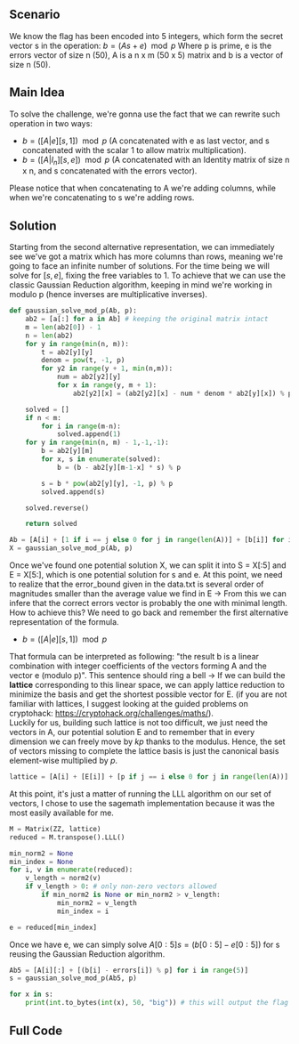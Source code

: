 ## Scenario

We know the flag has been encoded into 5 integers, which form the secret vector s in the operation: $b = {(As + e)} \mod{p}$
Where p is prime, e is the errors vector of size n (50), A is a n x m (50 x 5) matrix and b is a vector of size n (50).
## Main Idea

To solve the challenge, we're gonna use the fact that we can rewrite such operation in two ways:
- $b = ([A|e][s,1]) \mod{p}$ 
(A concatenated with e as last vector, and s concatenated  with the scalar 1 to allow matrix multiplication).
- $b = ([A|I_{n}][s,e]) \mod{p}$
(A concatenated with an Identity matrix of size n x n, and s concatenated with the errors vector).

Please notice that when concatenating to A we're adding columns, while when we're concatenating to s we're adding rows.
## Solution

Starting from the second alternative representation, we can immediately see we've got a matrix which has more columns than rows, meaning we're going to face an infinite number of solutions. For the time being we will solve for $[s, e]$, fixing the free variables to 1. To achieve that we can use the classic Gaussian Reduction algorithm, keeping in mind we're working in modulo p (hence inverses are multiplicative inverses).

```python
def gaussian_solve_mod_p(Ab, p):
	ab2 = [a[:] for a in Ab] # keeping the original matrix intact
    m = len(ab2[0]) - 1
    n = len(ab2)
    for y in range(min(n, m)):
        t = ab2[y][y]
        denom = pow(t, -1, p)
        for y2 in range(y + 1, min(n,m)):
            num = ab2[y2][y]
            for x in range(y, m + 1):                         
                ab2[y2][x] = (ab2[y2][x] - num * denom * ab2[y][x]) % p

    solved = []
    if n < m:
        for i in range(m-n):
            solved.append(1)
    for y in range(min(n, m) - 1,-1,-1):
        b = ab2[y][m]
        for x, s in enumerate(solved):
            b = (b - ab2[y][m-1-x] * s) % p

        s = b * pow(ab2[y][y], -1, p) % p
        solved.append(s)

    solved.reverse()

    return solved

Ab = [A[i] + [1 if i == j else 0 for j in range(len(A))] + [b[i]] for i in range(len(A))]
X = gaussian_solve_mod_p(Ab, p)
```

Once we've found one potential solution X, we can split it into S = X[:5] and E = X[5:], which is one potential solution for s and e.
At this point, we need to realize that the error_bound given in the data.txt is several order of magnitudes smaller than the average value we find in E -> From this we can infere that the correct errors vector is probably the one with minimal length. How to achieve this? We need to go back and remember the first alternative representation of the formula. 

- $b = ([A|e][s,1]) \mod{p}$ 

That formula can be interpreted as following: "the result b is a linear combination with integer coefficients of the vectors forming A and the vector e (modulo p)". This sentence should ring a bell -> If we can build the <b>lattice</b> corresponding to this linear space, we can apply lattice reduction to minimize the basis and get the shortest possible vector for E.
(if you are not familiar with lattices, I suggest looking at the guided problems on cryptohack: https://cryptohack.org/challenges/maths/).<br>
Luckily for us, building such lattice is not too difficult, we just need the vectors in A, our potential solution E and to remember that in every dimension we can freely move by $kp$ thanks to the modulus. Hence, the set of vectors missing to complete the lattice basis is just the canonical basis element-wise multiplied by $p$.

```python
lattice = [A[i] + [E[i]] + [p if j == i else 0 for j in range(len(A))] for i in range(len(A))] # this also adds linearly depended vectors, but they won't cause harm
```

At this point, it's just a matter of running the LLL algorithm on our set of vectors, I chose to use the sagemath implementation because it was the most easily available for me.

```python
M = Matrix(ZZ, lattice)
reduced = M.transpose().LLL()

min_norm2 = None
min_index = None
for i, v in enumerate(reduced):
	v_length = norm2(v)
	if v_length > 0: # only non-zero vectors allowed
		if min_norm2 is None or min_norm2 > v_length:
			min_norm2 = v_length
			min_index = i

e = reduced[min_index] 
```

Once we have e, we can simply solve $A[0:5]s = (b[0:5] - e[0:5])$ for s reusing the Gaussian Reduction algorithm.

```python
Ab5 = [A[i][:] + [(b[i] - errors[i]) % p] for i in range(5)]
s = gaussian_solve_mod_p(Ab5, p)

for x in s:
	print(int.to_bytes(int(x), 50, "big")) # this will output the flag
```

## Full Code

